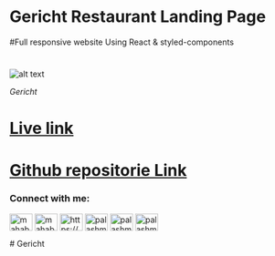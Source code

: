 ﻿# Gericht Restaurant Landing Page

 #Full responsive website Using React & styled-components

#

![alt text](markdown/markdown.jpg)

_Gericht_

# [Live link](https://mahabub-bd.github.io/gericht)

# [Github repositorie Link](https://github.com/mahabub-bd/gericht)

<h3 align="left">Connect with me:</h3>
<p align="left">
<a href="https://codepen.io/mahabub-hossain-bd" target="blank"><img align="center" src="https://raw.githubusercontent.com/rahuldkjain/github-profile-readme-generator/master/src/images/icons/Social/codepen.svg" alt="mahabub-hossain-bd" height="30" width="40" /></a>
<a href="https://dev.to/mahabubhossainbd" target="blank"><img align="center" src="https://cdn.jsdelivr.net/npm/simple-icons@3.0.1/icons/dev-dot-to.svg" alt="mahabubhossainbd" height="30" width="40" /></a>
<a href="https://linkedin.com/in/https://www.linkedin.com/in/mahabub-hossain-86b24558/" target="blank"><img align="center" src="https://raw.githubusercontent.com/rahuldkjain/github-profile-readme-generator/master/src/images/icons/Social/linked-in-alt.svg" alt="https://www.linkedin.com/in/mahabub-hossain-86b24558/" height="30" width="40" /></a>
<a href="https://fb.com/palashmaahbub" target="blank"><img align="center" src="https://raw.githubusercontent.com/rahuldkjain/github-profile-readme-generator/master/src/images/icons/Social/facebook.svg" alt="palashmaahbub" height="30" width="40" /></a>
<a href="https://instagram.com/palashmahabub" target="blank"><img align="center" src="https://raw.githubusercontent.com/rahuldkjain/github-profile-readme-generator/master/src/images/icons/Social/instagram.svg" alt="palashmahabub" height="30" width="40" /></a>
<a href="https://www.youtube.com/c/palashmahabub" target="blank"><img align="center" src="https://raw.githubusercontent.com/rahuldkjain/github-profile-readme-generator/master/src/images/icons/Social/youtube.svg" alt="palashmahabub" height="30" width="40" /></a>
</p>
# Gericht
